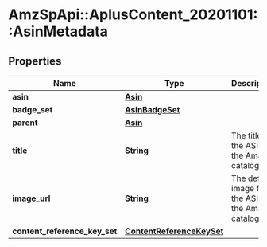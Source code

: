 # AmzSpApi::AplusContent_20201101::AsinMetadata

## Properties
Name | Type | Description | Notes
------------ | ------------- | ------------- | -------------
**asin** | [**Asin**](Asin.md) |  | 
**badge_set** | [**AsinBadgeSet**](AsinBadgeSet.md) |  | [optional] 
**parent** | [**Asin**](Asin.md) |  | [optional] 
**title** | **String** | The title for the ASIN in the Amazon catalog. | [optional] 
**image_url** | **String** | The default image for the ASIN in the Amazon catalog. | [optional] 
**content_reference_key_set** | [**ContentReferenceKeySet**](ContentReferenceKeySet.md) |  | [optional] 

